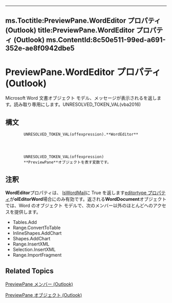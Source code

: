 

---
ms.Toctitle:PreviewPane.WordEditor プロパティ (Outlook)
title:PreviewPane.WordEditor プロパティ (Outlook)
ms.ContentId:8c50e511-99ed-a691-352e-ae8f0942dbe5
---
# PreviewPane.WordEditor プロパティ (Outlook)




Microsoft Word 文書オブジェクト モデル、メッセージが表示されるを返します。読み取り専用にします。UNRESOLVED_TOKEN_VAL(vba2016)

## 構文

            UNRESOLVED_TOKEN_VAL(offexpression).**WordEditor**




            UNRESOLVED_TOKEN_VAL(offexpression)
            **PreviewPane**オブジェクトを表す変数です。



## 注釈
**WordEditor**プロパティは、 [IsWordMail](f6c588f1-90b0-53e8-fd54-068a93a5f824)に True を返します[editortype プロパティ](b19e552b-1e8a-8915-f793-396860910f40.md)が**olEditorWord**場合にのみ有効です。返される**WordDocument**オブジェクトでは、Word のオブジェクト モデルで、次のメンバー以外のほとんどへのアクセスを提供します。

- Tables.Add
- Range.ConvertToTable
- InlineShapes.AddChart
- Shapes.AddChart
- Range.InsertXML
- Selection.InsertXML
- Range.ImportFragment




## Related Topics

[PreviewPane メンバー (Outlook)](42ded67c-b3cb-a479-a110-fd3db9548d3b.md)

[PreviewPane オブジェクト (Outlook)](fd4f497b-7085-6e0f-018b-17845f4dfe61.md)




